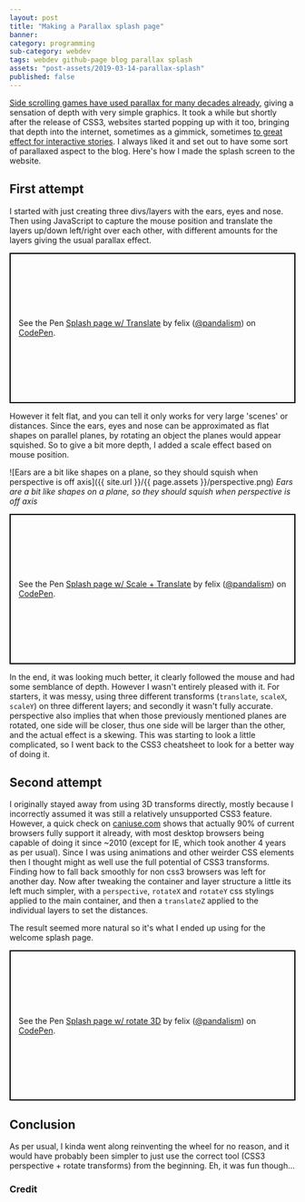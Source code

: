 ```yaml
---
layout: post
title: "Making a Parallax splash page"
banner:
category: programming
sub-category: webdev
tags: webdev github-page blog parallax splash
assets: "post-assets/2019-03-14-parallax-splash"
published: false
---
```


[Side scrolling games have used parallax for many decades already](https://gamicus.gamepedia.com/Parallax_scrolling), giving a sensation of depth with very simple graphics. It took a while but shortly after the release of CSS3, websites started popping up with it too, bringing that depth into the internet, sometimes as a gimmick, sometimes [to great effect for interactive stories](http://www.sbs.com.au/theboat/). I always liked it and set out to have some sort of parallaxed aspect to the blog. Here's how I made the splash screen to the website.

## First attempt
I started with just creating three divs/layers with the ears, eyes and nose. Then using JavaScript to capture the mouse position and translate the layers up/down left/right over each other, with different amounts for the layers giving the usual parallax effect.

<p class="codepen" data-height="265" data-theme-id="0" data-default-tab="result" data-user="pandalism" data-slug-hash="EMJEoG" style="height: 265px; box-sizing: border-box; display: flex; align-items: center; justify-content: center; border: 2px solid black; margin: 1em 0; padding: 1em;" data-pen-title="Splash page w/ Translate">
  <span>See the Pen <a href="https://codepen.io/pandalism/pen/EMJEoG/">
  Splash page w/ Translate</a> by felix (<a href="https://codepen.io/pandalism">@pandalism</a>)
  on <a href="https://codepen.io">CodePen</a>.</span>
</p>
<script async src="https://static.codepen.io/assets/embed/ei.js"></script>

However it felt flat, and you can tell it only works for very large 'scenes' or distances. Since the ears, eyes and nose can be approximated as flat shapes on parallel planes, by rotating an object the planes would appear squished. So to give a bit more depth, I added a scale effect based on mouse position.


![Ears are a bit like shapes on a plane, so they should squish when perspective is off axis]({{ site.url }}/{{ page.assets }}/perspective.png)
*Ears are a bit like shapes on a plane, so they should squish when perspective is off axis*

<p class="codepen" data-height="265" data-theme-id="0" data-default-tab="result" data-user="pandalism" data-slug-hash="NJmYwj" style="height: 265px; box-sizing: border-box; display: flex; align-items: center; justify-content: center; border: 2px solid black; margin: 1em 0; padding: 1em;" data-pen-title="Splash page w/ Scale + Translate">
  <span>See the Pen <a href="https://codepen.io/pandalism/pen/NJmYwj/">
  Splash page w/ Scale + Translate</a> by felix (<a href="https://codepen.io/pandalism">@pandalism</a>)
  on <a href="https://codepen.io">CodePen</a>.</span>
</p>
<script async src="https://static.codepen.io/assets/embed/ei.js"></script>

In the end, it was looking much better, it clearly followed the mouse and had some semblance of depth. However I wasn't entirely pleased with it. For starters, it was messy, using three different transforms (`translate`, `scaleX`, `scaleY`) on three different layers; and secondly it wasn't fully accurate. perspective also implies that when those previously mentioned planes are rotated, one side will be closer, thus one side will be larger than the other, and the actual effect is a skewing. This was starting to look a little complicated, so I went back to the CSS3 cheatsheet to look for a better way of doing it.

## Second attempt
I originally stayed away from using 3D transforms directly, mostly because I incorrectly assumed it was still a relatively unsupported CSS3 feature. However, a quick check on [caniuse.com](https://caniuse.com/#feat=transforms3d) shows that actually 90% of current browsers fully support it already, with most desktop browsers being capable of doing it since ~2010 (except for IE, which took another 4 years as per usual). Since I was using animations and other weirder CSS elements then I thought might as well use the full potential of CSS3 transforms. Finding how to fall back smoothly for non css3 browsers was left for another day. Now after tweaking the container and layer structure a little its left much simpler, with a `perspective`, `rotateX` and `rotateY` css stylings applied to the main container, and then a `translateZ` applied to the individual layers to set the distances.

The result seemed more natural so it's what I ended up using for the welcome splash page.

<p class="codepen" data-height="265" data-theme-id="0" data-default-tab="result" data-user="pandalism" data-slug-hash="MxRVaE" style="height: 265px; box-sizing: border-box; display: flex; align-items: center; justify-content: center; border: 2px solid black; margin: 1em 0; padding: 1em;" data-pen-title="Splash page w/ rotate 3D">
  <span>See the Pen <a href="https://codepen.io/pandalism/pen/MxRVaE/">
  Splash page w/ rotate 3D</a> by felix (<a href="https://codepen.io/pandalism">@pandalism</a>)
  on <a href="https://codepen.io">CodePen</a>.</span>
</p>
<script async src="https://static.codepen.io/assets/embed/ei.js"></script>

## Conclusion

As per usual, I kinda went along reinventing the wheel for no reason, and it would have probably been simpler to just use the correct tool (CSS3 perspective + rotate transforms) from the beginning. Eh, it was fun though...

### Credit
